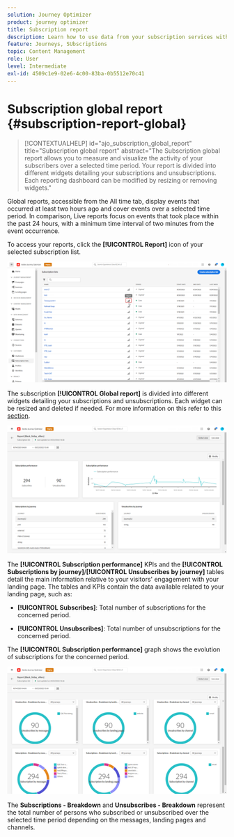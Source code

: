 ```yaml
---
solution: Journey Optimizer
product: journey optimizer
title: Subscription report
description: Learn how to use data from your subscription services with the Subscription global report
feature: Journeys, SUbscriptions
topic: Content Management
role: User
level: Intermediate
exl-id: 4509c1e9-02e6-4c00-83ba-0b5512e70c41
---
```

# Subscription global report {#subscription-report-global}

>[!CONTEXTUALHELP]
>id="ajo_subscription_global_report"
>title="Subscription global report"
>abstract="The Subscription global report allows you to measure and visualize the activity of your subscribers over a selected time period. Your report is divided into different widgets detailing your subscriptions and unsubscriptions. Each reporting dashboard can be modified by resizing or removing widgets."

Global reports, accessible from the All time tab, display events that occurred at least two hours ago and cover events over a selected time period. In comparison, Live reports focus on events that took place within the past 24 hours, with a minimum time interval of two minutes from the event occurrence. 

To access your reports, click the **[!UICONTROL Report]** icon of your selected subscription list.

![](assets/subscription_report_7.png)

The subscription **[!UICONTROL Global report]** is divided into different widgets detailing your subscriptions and unsubscriptions. Each widget can be resized and deleted if needed. For more information on this refer to this [section](global-report.md).

![](assets/subscription_report_1.png)

The **[!UICONTROL Subscription performance]** KPIs and the **[!UICONTROL Subscriptions by journey]**/**[!UICONTROL Unsubscribes by journey]** tables detail the main information relative to your visitors' engagement with your landing page. The tables and KPIs contain the data available related to your landing page, such as:

* **[!UICONTROL Subscribes]**: Total number of subscriptions for the concerned period.

* **[!UICONTROL Unsubscribes]**: Total number of unsubscriptions for the concerned period.

The **[!UICONTROL Subscription performance]** graph shows the evolution of subscriptions for the concerned period.

![](assets/subscription_report_2.png)

The **Subscriptions - Breakdown** and **Unsubscribes - Breakdown** represent the total number of persons who subscribed or unsubscribed over the selected time period depending on the messages, landing pages and channels.
